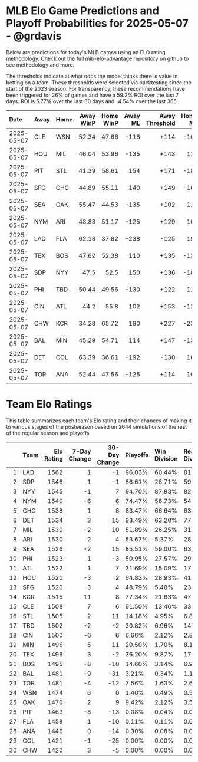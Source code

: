 # MLB Elo Game Predictions and Playoff Probabilities for 2025-05-07 - @grdavis
Below are predictions for today's MLB games using an ELO rating methodology. Check out the full [mlb-elo-advantage](https://github.com/grdavis/mlb-elo-advantage) repository on github to see methodology and more.

The thresholds indicate at what odds the model thinks there is value in betting on a team. These thresholds were selected via backtesting since the start of the 2023 season. For transparency, these recommendations have been triggered for 26% of games and have a 59.2% ROI over the last 7 days. ROI is 5.77% over the last 30 days and -4.54% over the last 365.

| Date       | Away   | Home   |   Away WinP |   Home WinP |   Away ML |   Away Threshold |   Home ML |   Home Threshold |
|:-----------|:-------|:-------|------------:|------------:|----------:|-----------------:|----------:|-----------------:|
| 2025-05-07 | CLE    | WSN    |       52.34 |       47.66 |      -118 |             +114 |      -102 |             +135 |
| 2025-05-07 | HOU    | MIL    |       46.04 |       53.96 |      -135 |             +143 |       114 |             +108 |
| 2025-05-07 | PIT    | STL    |       41.39 |       58.61 |       154 |             +171 |      -185 |             -110 |
| 2025-05-07 | SFG    | CHC    |       44.89 |       55.11 |       140 |             +149 |      -166 |             +103 |
| 2025-05-07 | SEA    | OAK    |       55.47 |       44.53 |      -135 |             +102 |       114 |             +152 |
| 2025-05-07 | NYM    | ARI    |       48.83 |       51.17 |      -125 |             +129 |       105 |             +119 |
| 2025-05-07 | LAD    | FLA    |       62.18 |       37.82 |      -238 |             -125 |       195 |             +196 |
| 2025-05-07 | TEX    | BOS    |       47.62 |       52.38 |       110 |             +135 |      -130 |             +114 |
| 2025-05-07 | SDP    | NYY    |       47.5  |       52.5  |       150 |             +136 |      -180 |             +113 |
| 2025-05-07 | PHI    | TBD    |       50.44 |       49.56 |      -130 |             +122 |       110 |             +126 |
| 2025-05-07 | CIN    | ATL    |       44.2  |       55.8  |       102 |             +153 |      -122 |             +101 |
| 2025-05-07 | CHW    | KCR    |       34.28 |       65.72 |       190 |             +227 |      -230 |             -142 |
| 2025-05-07 | BAL    | MIN    |       45.29 |       54.71 |       114 |             +147 |      -135 |             +105 |
| 2025-05-07 | DET    | COL    |       63.39 |       36.61 |      -192 |             -130 |       160 |             +206 |
| 2025-05-07 | TOR    | ANA    |       52.44 |       47.56 |      -125 |             +114 |       105 |             +136 |

# Team Elo Ratings
This table summarizes each team's Elo rating and their chances of making it to various stages of the postseason based on 2644 simulations of the rest of the regular season and playoffs

|    | Team   |   Elo Rating |   7-Day Change |   30-Day Change | Playoffs   | Win Division   | Reach Div. Rd.   | Reach CS   | Reach WS   | Win WS   |
|---:|:-------|-------------:|---------------:|----------------:|:-----------|:---------------|:-----------------|:-----------|:-----------|:---------|
|  1 | LAD    |         1562 |              1 |              -1 | 96.03%     | 60.44%         | 81.43%           | 48.45%     | 30.22%     | 19.63%   |
|  2 | SDP    |         1546 |              1 |              -1 | 86.61%     | 28.71%         | 59.57%           | 29.88%     | 16.34%     | 9.95%    |
|  3 | NYY    |         1545 |             -1 |               7 | 94.70%     | 87.93%         | 82.49%           | 49.89%     | 31.88%     | 14.18%   |
|  4 | NYM    |         1540 |             -6 |               6 | 74.47%     | 56.73%         | 54.61%           | 29.50%     | 13.65%     | 7.53%    |
|  5 | CHC    |         1538 |              1 |               8 | 83.47%     | 66.64%         | 63.39%           | 32.45%     | 15.13%     | 9.00%    |
|  6 | DET    |         1534 |              3 |              15 | 93.49%     | 63.20%         | 77.50%           | 44.18%     | 22.13%     | 10.36%   |
|  7 | MIL    |         1530 |             -2 |              10 | 51.89%     | 26.25%         | 31.58%           | 13.28%     | 5.75%      | 2.61%    |
|  8 | ARI    |         1530 |              2 |               4 | 53.67%     | 5.37%          | 28.29%           | 12.59%     | 5.22%      | 2.65%    |
|  9 | SEA    |         1526 |             -2 |              15 | 85.51%     | 59.00%         | 63.39%           | 31.66%     | 15.05%     | 6.39%    |
| 10 | PHI    |         1523 |              1 |              -3 | 50.95%     | 27.57%         | 29.73%           | 13.58%     | 5.37%      | 2.80%    |
| 11 | ATL    |         1522 |              1 |               7 | 31.69%     | 15.09%         | 17.85%           | 7.79%      | 2.95%      | 1.74%    |
| 12 | HOU    |         1521 |             -3 |               2 | 64.83%     | 28.93%         | 41.83%           | 19.06%     | 8.59%      | 3.29%    |
| 13 | SFG    |         1520 |              3 |               4 | 48.79%     | 5.48%          | 23.15%           | 8.51%      | 3.86%      | 1.89%    |
| 14 | KCR    |         1515 |             11 |               8 | 77.34%     | 21.63%         | 47.05%           | 21.44%     | 9.80%      | 3.52%    |
| 15 | CLE    |         1508 |              7 |               6 | 61.50%     | 13.46%         | 33.40%           | 14.18%     | 5.79%      | 1.78%    |
| 16 | STL    |         1505 |              2 |              11 | 14.18%     | 4.95%          | 6.88%            | 2.87%      | 1.13%      | 0.57%    |
| 17 | TBD    |         1502 |             -2 |              -2 | 30.82%     | 6.96%          | 14.37%           | 5.56%      | 2.19%      | 0.76%    |
| 18 | CIN    |         1500 |             -6 |               6 | 6.66%      | 2.12%          | 2.84%            | 0.98%      | 0.34%      | 0.23%    |
| 19 | MIN    |         1496 |              5 |              11 | 20.50%     | 1.70%          | 8.13%            | 2.53%      | 0.76%      | 0.19%    |
| 20 | TEX    |         1496 |              3 |              -2 | 36.20%     | 9.87%          | 17.51%           | 6.54%      | 2.50%      | 0.64%    |
| 21 | BOS    |         1495 |             -8 |             -10 | 14.60%     | 3.14%          | 6.92%            | 2.69%      | 0.87%      | 0.26%    |
| 22 | BAL    |         1481 |             -9 |             -31 | 3.21%      | 0.34%          | 1.13%            | 0.49%      | 0.11%      | 0.00%    |
| 23 | TOR    |         1481 |             -4 |             -12 | 7.56%      | 1.63%          | 2.61%            | 0.83%      | 0.15%      | 0.00%    |
| 24 | WSN    |         1474 |              6 |               0 | 1.40%      | 0.49%          | 0.53%            | 0.08%      | 0.04%      | 0.00%    |
| 25 | OAK    |         1470 |              2 |               9 | 9.42%      | 2.12%          | 3.59%            | 0.91%      | 0.19%      | 0.04%    |
| 26 | PIT    |         1463 |             -8 |             -13 | 0.08%      | 0.04%          | 0.08%            | 0.00%      | 0.00%      | 0.00%    |
| 27 | FLA    |         1458 |              1 |             -10 | 0.11%      | 0.11%          | 0.08%            | 0.04%      | 0.00%      | 0.00%    |
| 28 | ANA    |         1446 |              0 |             -14 | 0.30%      | 0.08%          | 0.08%            | 0.04%      | 0.00%      | 0.00%    |
| 29 | COL    |         1421 |             -1 |             -25 | 0.00%      | 0.00%          | 0.00%            | 0.00%      | 0.00%      | 0.00%    |
| 30 | CHW    |         1420 |              3 |              -5 | 0.00%      | 0.00%          | 0.00%            | 0.00%      | 0.00%      | 0.00%    |